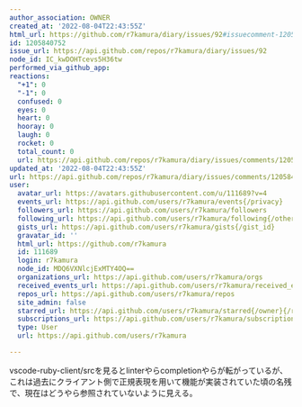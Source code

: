 ```yaml
---
author_association: OWNER
created_at: '2022-08-04T22:43:55Z'
html_url: https://github.com/r7kamura/diary/issues/92#issuecomment-1205840752
id: 1205840752
issue_url: https://api.github.com/repos/r7kamura/diary/issues/92
node_id: IC_kwDOHTcevs5H36tw
performed_via_github_app: 
reactions:
  "+1": 0
  "-1": 0
  confused: 0
  eyes: 0
  heart: 0
  hooray: 0
  laugh: 0
  rocket: 0
  total_count: 0
  url: https://api.github.com/repos/r7kamura/diary/issues/comments/1205840752/reactions
updated_at: '2022-08-04T22:43:55Z'
url: https://api.github.com/repos/r7kamura/diary/issues/comments/1205840752
user:
  avatar_url: https://avatars.githubusercontent.com/u/111689?v=4
  events_url: https://api.github.com/users/r7kamura/events{/privacy}
  followers_url: https://api.github.com/users/r7kamura/followers
  following_url: https://api.github.com/users/r7kamura/following{/other_user}
  gists_url: https://api.github.com/users/r7kamura/gists{/gist_id}
  gravatar_id: ''
  html_url: https://github.com/r7kamura
  id: 111689
  login: r7kamura
  node_id: MDQ6VXNlcjExMTY4OQ==
  organizations_url: https://api.github.com/users/r7kamura/orgs
  received_events_url: https://api.github.com/users/r7kamura/received_events
  repos_url: https://api.github.com/users/r7kamura/repos
  site_admin: false
  starred_url: https://api.github.com/users/r7kamura/starred{/owner}{/repo}
  subscriptions_url: https://api.github.com/users/r7kamura/subscriptions
  type: User
  url: https://api.github.com/users/r7kamura

---
```

vscode-ruby-client/srcを見るとlinterやらcompletionやらが転がっているが、これは過去にクライアント側で正規表現を用いて機能が実装されていた頃の名残で、現在はどうやら参照されていないように見える。